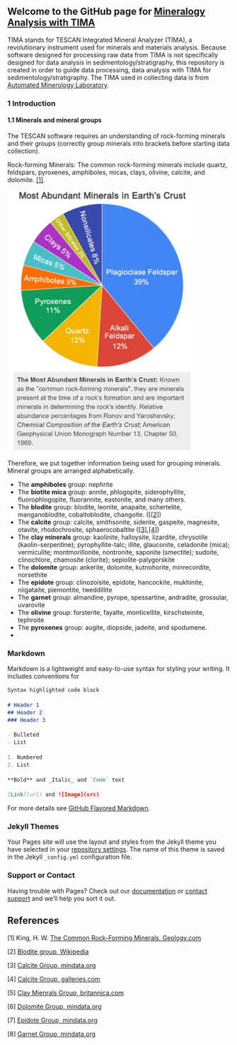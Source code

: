 ## Welcome to the GitHub page for [Mineralogy Analysis with TIMA](https://hangdeng.github.io/TIMA_for_Sedimentology/)

TIMA stands for TESCAN Integrated Mineral Analyzer (TIMA), a revolutionary instrument used for minerals and materials analysis. Because software designed for processing raw data from TIMA is not specifically designed for data analysis in sedimentology/stratigraphy, this repository is created in order to guide data processing, data analysis with TIMA for sedimentology/stratigraphy. The TIMA used in collecting data is from [Automated Minerology Laboratory](https://geology.mines.edu/laboratories/automated-mineralogy-laboratory/).

### 1 Introduction

#### 1.1 Minerals and mineral groups

The TESCAN software requires an understanding of rock-forming minerals and their groups (correctly group minerals into brackets before starting data collection).

Rock-forming Minerals: The common rock-forming minerals include quartz, feldspars, pyroxenes, amphiboles, micas, clays, olivine, calcite, and dolomite. [[1]](#1).

<p align="left">
  <img src="https://github.com/hangdeng/TIMA_for_Sedimentology/blob/master/ref_images/most_abundant_minerals_earth_crust.JPG" width="420">
 </p>

Therefore, we put together information being used for grouping minerals. Mineral groups are arranged alphabetically.

- The **amphiboles** group: nephrite
- The **biotite mica** group: annite, phlogopite, siderophyllite, fluorophlogopite, fluorannite, eastonite, and many others.
- The **blodite** group: blodite, leonite, anapaite, schertelite, manganoblodite, cobaltoblodite, changoite. ([[(2]](#2))
- The **calcite** group: calcite, smithsonite, siderite, gaspeite, magnesite, otavite, rhodochrosite, sphaerocobaltite ([[3]](#3),[[4]](#4))
- The **clay minerals** group: kaolinite, halloysite, lizardite, chrysotile (kaolin-serpentine); pyrophyllite-talc; illite, glauconite, celadonite (mica); vermiculite; montmorillonite, nontronite, saponite (smectite); sudoite, clinochlore, chamosite (clorite); sepiolite-palygorskite
- The **dolomite** group: ankerite, dolomite, kutnohorite, minrecordite, norsethite
- The **epidote** group: clinozoisite, epidote, hancockite, mukhinite, niigataite, piemontite, tweddillite
- The **garnet** group: almandine, pyrope, spessartine, andradite, grossular, uvarovite
- The **olivine** group: forsterite, fayalte, monticellite, kirschsteinite, tephroite
- The **pyroxenes** group: augite, diopside, jadeite, and spodumene.
- 

### Markdown

Markdown is a lightweight and easy-to-use syntax for styling your writing. It includes conventions for

```markdown
Syntax highlighted code block

# Header 1
## Header 2
### Header 3

- Bulleted
- List

1. Numbered
2. List

**Bold** and _Italic_ and `Code` text

[Link](url) and ![Image](src)
```

For more details see [GitHub Flavored Markdown](https://guides.github.com/features/mastering-markdown/).

### Jekyll Themes

Your Pages site will use the layout and styles from the Jekyll theme you have selected in your [repository settings](https://github.com/hangdeng/TIMA_for_Sedimentology/settings). The name of this theme is saved in the Jekyll `_config.yml` configuration file.

### Support or Contact

Having trouble with Pages? Check out our [documentation](https://help.github.com/categories/github-pages-basics/) or [contact support](https://github.com/contact) and we’ll help you sort it out.

## References
<a id="1">[1]</a> 
King, H. W. 
[The Common Rock-Forming Minerals. 
Geology.com](https://geology.com/minerals/rock-forming-minerals/)

<a id="2">[2]</a> 
[Blodite group, Wikipedia](https://en.wikipedia.org/wiki/Blodite_group)

<a id="3">[3]</a> 
[Calcite Group, mindata.org](https://www.mindat.org/min-29161.html)

<a id="4">[4]</a> 
[Calcite Group, galleries.com](http://www.galleries.com/minerals/carbonat/calcite.htm)

<a id="5">[5]</a> 
[Clay Mienrals Group, britannica.com](https://www.britannica.com/science/clay-mineral)

<a id="6">[6]</a> 
[Dolomite Group, mindata.org](https://www.mindat.org/min-29288.html)

<a id="7">[7]</a> 
[Epidote Group, mindata.org](https://www.mindat.org/min-46234.html)

<a id="8">[8]</a> 
[Garnet Group, mindata.org](https://www.mindat.org/min-10272.html)


